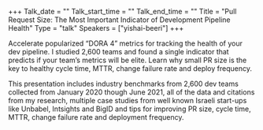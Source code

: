 +++
Talk_date = ""
Talk_start_time = ""
Talk_end_time = ""
Title = "Pull Request Size: The Most Important Indicator of Development Pipeline Health"
Type = "talk"
Speakers = ["yishai-beeri"]
+++


Accelerate popularized “DORA 4” metrics for tracking the health of your dev pipeline. I studied 2,600 teams and found a single indicator that predicts if your team’s metrics will be elite. Learn why small PR size is the key to healthy cycle time, MTTR, change failure rate and deploy frequency.

This presentation includes industry benchmarks from 2,600 dev teams collected from January 2020 though June 2021, all of the data and citations from my research, multiple case studies from well known Israeli start-ups like Unbabel, Intsights and BigID and tips for improving PR size, cycle time, MTTR, change failure rate and deployment frequency.